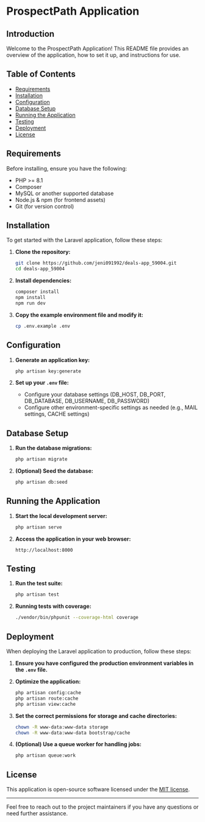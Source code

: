 # ProspectPath Application

## Introduction

Welcome to the ProspectPath Application! This README file provides an overview of the application, how to set it up, and instructions for use. 

## Table of Contents

- [Requirements](#requirements)
- [Installation](#installation)
- [Configuration](#configuration)
- [Database Setup](#database-setup)
- [Running the Application](#running-the-application)
- [Testing](#testing)
- [Deployment](#deployment)
- [License](#license)

## Requirements

Before installing, ensure you have the following:

- PHP >= 8.1
- Composer
- MySQL or another supported database
- Node.js & npm (for frontend assets)
- Git (for version control)

## Installation

To get started with the Laravel application, follow these steps:

1. **Clone the repository:**
    ```bash
    git clone https://github.com/jeni091992/deals-app_59004.git
    cd deals-app_59004
    ```

2. **Install dependencies:**
    ```bash
    composer install
    npm install
    npm run dev
    ```

3. **Copy the example environment file and modify it:**
    ```bash
    cp .env.example .env
    ```

## Configuration

1. **Generate an application key:**
    ```bash
    php artisan key:generate
    ```

2. **Set up your `.env` file:**
    - Configure your database settings (DB_HOST, DB_PORT, DB_DATABASE, DB_USERNAME, DB_PASSWORD)
    - Configure other environment-specific settings as needed (e.g., MAIL settings, CACHE settings)

## Database Setup

1. **Run the database migrations:**
    ```bash
    php artisan migrate
    ```

2. **(Optional) Seed the database:**
    ```bash
    php artisan db:seed
    ```

## Running the Application

1. **Start the local development server:**
    ```bash
    php artisan serve
    ```

2. **Access the application in your web browser:**
    ```plaintext
    http://localhost:8000
    ```

## Testing

1. **Run the test suite:**
    ```bash
    php artisan test
    ```

2. **Running tests with coverage:**
    ```bash
    ./vendor/bin/phpunit --coverage-html coverage
    ```

## Deployment

When deploying the Laravel application to production, follow these steps:

1. **Ensure you have configured the production environment variables in the `.env` file.**

2. **Optimize the application:**
    ```bash
    php artisan config:cache
    php artisan route:cache
    php artisan view:cache
    ```

3. **Set the correct permissions for storage and cache directories:**
    ```bash
    chown -R www-data:www-data storage
    chown -R www-data:www-data bootstrap/cache
    ```

4. **(Optional) Use a queue worker for handling jobs:**
    ```bash
    php artisan queue:work
    ```

## License

This application is open-source software licensed under the [MIT license](LICENSE).

---

Feel free to reach out to the project maintainers if you have any questions or need further assistance. 
